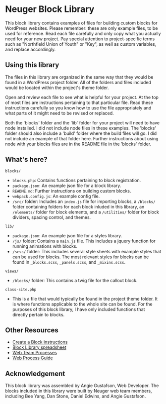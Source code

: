 
# Neuger Block Library

This block library contains examples of files for building custom blocks for WordPress websites. Please remember: these are only example files, to be used for reference. Read each file carefully and only copy what you actually need for your new project. Pay special attention to project-specific terms such as "Northfield Union of Youth" or "Key", as well as custom variables, and replace accordingly.


## Using this library

The files in this library are organized in the same way that they would be found in a WordPress project folder. All of the folders and files included would be located within the project's theme folder.

Open and review each file to see what is helpful for your project. At the top of most files are instructions pertaining to that particular file. Read these instructions carefully so you know how to use the file appropriately and what parts of it might need to be revised or replaced.

Both the 'blocks' folder and the 'lib' folder for your project will need to have node installed. I did not include node files in these examples. The 'blocks' folder should also include a 'build' folder where the build files will go. I did not include an example of that folder here. Further instructions about using node with your blocks files are in the README file in the 'blocks' folder.

## What's here?

`blocks/`
* `blocks.php`: Contains functions pertaining to block registration.
* `package.json`: An example json file for a block library.
* `README.md`: Further instructions on building custom blocks.
* `webpack.config.js`: An example config file.
* `/src/` folder: Includes an `index.js` file for importing blocks, a `/blocks/` folder containing folders for each block inluded in this library, an `/elements/` folder for block elements, and a `/utilities/` folder for block dividers, spacing control, and themes.

`lib/`
* `package.json`: An example json file for a styles library.
* `/js/` folder: Contains a `main.js` file. This includes a jquery function for running animations with blocks.
* `/scss/` folder: This includes several style sheets with example styles that can be used for blocks. The most relevant styles for blocks can be found in `_blocks.scss`, `_panels.scss`, and `_mixins.scss`.

`views/`
* `/blocks/` folder: This contains a twig file for the callout block.

`class-site.php`
* This is a file that would typically be found in the project theme folder. It is where functions applicable to the whole site can be found. For the purposes of this block library, I have only included functions that directly pertain to blocks.

## Other Resources

* [Create a Block instructions](https://docs.google.com/document/d/1tnlGQVJYcMna1pW0aeD_oC0_j_H54sbeaif3ta1On1U/edit?usp=sharing)
* [Block Library spreadsheet](https://docs.google.com/spreadsheets/d/1NeNRH4MZ4cRpAWZO3INBcpktFBs5xywbfYQT5PMkn10/edit?usp=sharing)
* [Web Team Processes](https://docs.google.com/document/d/1W_3fm1pKNtGX9GqXrbwYdxQZA2l6ZkqpzEXd1Ycoo6A/edit?usp=sharing)
* [Web Process Guide](https://docs.google.com/document/d/1-r9OA7zYl9xojA7rJQj1KY065OVrW5EvF9CfKh0W0B8/edit?usp=sharing)

## Acknowledgement

This block library was assembled by Angie Gustafson, Web Developer. The blocks included in this library were built by Neuger web team members, including Bee Yang, Dan Stone, Daniel Edwins, and Angie Gustafson.






